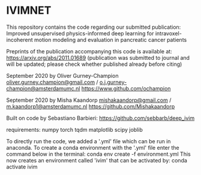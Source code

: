 # IVIMNET
This repository contains the code regarding our submitted publication: Improved unsupervised physics-informed deep learning for intravoxel-incoherent motion modeling and evaluation in pancreatic cancer patients

Preprints of the publication accompanying this code is available at:
https://arxiv.org/abs/2011.01689 (publication was submitted to journal and will be updated; please check whether published already before citing)

September 2020 by Oliver Gurney-Champion
oliver.gurney.champion@gmail.com / o.j.gurney-champion@amsterdamumc.nl
https://www.github.com/ochampion

September 2020 by Misha Kaandorp
mishakaandorp@gmail.com / m.kaandorp1@amsterdamumc.nl
https://github.com/Mishakaandorp 

Built on code by Sebastiano Barbieri: https://github.com/sebbarb/deep_ivim

requirements:
numpy
torch
tqdm
matplotlib
scipy
joblib

To directly run the code, we added a '.yml' file which can be run in anaconda. 
To create a conda environment with the '.yml' file enter the command below in the terminal: conda env create -f environment.yml
This now creates an environment called 'ivim' that can be activated by: conda activate ivim
